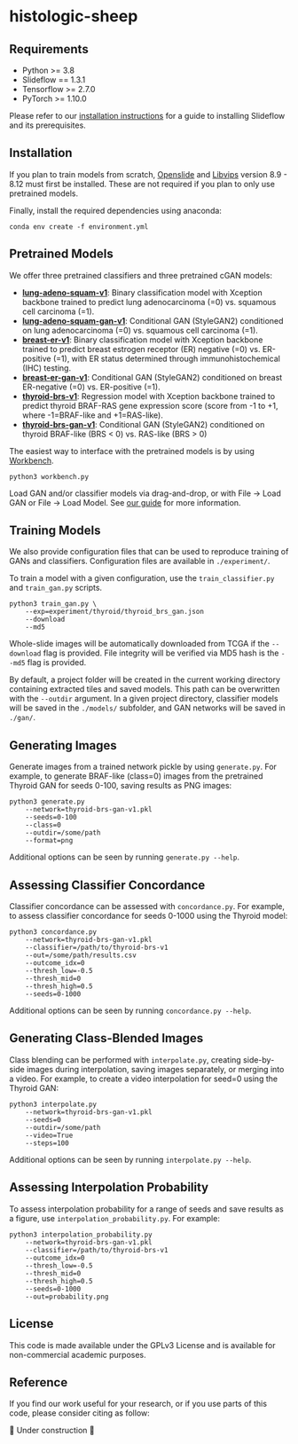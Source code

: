 # histologic-sheep

## Requirements
- Python >= 3.8
- Slideflow == 1.3.1
- Tensorflow >= 2.7.0
- PyTorch >= 1.10.0

Please refer to our [installation instructions](https://slideflow.dev/installation.html) for a guide to installing Slideflow and its prerequisites.

## Installation

If you plan to train models from scratch, [Openslide](https://openslide.org/download/) and [Libvips](https://libvips.github.io/libvips/) version 8.9 - 8.12 must first be installed. These are not required if you plan to only use pretrained models.

Finally, install the required dependencies using anaconda:

```
conda env create -f environment.yml
```

## Pretrained Models

We offer three pretrained classifiers and three pretrained cGAN models:

- **[lung-adeno-squam-v1](https://huggingface.co/jamesdolezal/lung-adeno-squam-v1)**: Binary classification model with Xception backbone trained to predict lung adenocarcinoma (=0) vs. squamous cell carcinoma (=1).
- **[lung-adeno-squam-gan-v1](https://huggingface.co/jamesdolezal/lung-adeno-squam-gan-v1)**: Conditional GAN (StyleGAN2) conditioned on lung adenocarcinoma (=0) vs. squamous cell carcinoma (=1).
- **[breast-er-v1](https://huggingface.co/jamesdolezal/breast-er-v1)**: Binary classification model with Xception backbone trained to predict breast estrogen receptor (ER) negative (=0) vs. ER-positive (=1), with ER status determined through immunohistochemical (IHC) testing.
- **[breast-er-gan-v1](https://huggingface.co/jamesdolezal/breast-er-gan-v1)**: Conditional GAN (StyleGAN2) conditioned on breast ER-negative (=0) vs. ER-positive (=1).
- **[thyroid-brs-v1](https://huggingface.co/jamesdolezal/thyroid-brs-v1)**: Regression model with Xception backbone trained to predict thyroid BRAF-RAS gene expression score (score from -1 to +1, where -1=BRAF-like and +1=RAS-like).
- **[thyroid-brs-gan-v1](https://huggingface.co/jamesdolezal/thyroid-brs-gan-v1)**: Conditional GAN (StyleGAN2) conditioned on thyroid BRAF-like (BRS < 0) vs. RAS-like (BRS > 0)

The easiest way to interface with the pretrained models is by using [Workbench](https://slideflow.dev/workbench_tools.html).


```
python3 workbench.py
```

Load GAN and/or classifier models via drag-and-drop, or with File -> Load GAN or File -> Load Model. See [our guide](https://slideflow.dev/workbench_tools.html#stylegan) for more information.

## Training Models

We also provide configuration files that can be used to reproduce training of GANs and classifiers. Configuration files are available in ``./experiment/``.

To train a model with a given configuration, use the ``train_classifier.py`` and ``train_gan.py`` scripts.

```
python3 train_gan.py \
    --exp=experiment/thyroid/thyroid_brs_gan.json
    --download
    --md5
```

Whole-slide images will be automatically downloaded from TCGA if the ``--download`` flag is provided. File integrity will be verified via MD5 hash is the ``--md5`` flag is provided.

By default, a project folder will be created in the current working directory containing extracted tiles and saved models. This path can be overwritten with the ``--outdir`` argument. In a given project directory, classifier models will be saved in the ``./models/`` subfolder, and GAN networks will be saved in ``./gan/``.

## Generating Images

Generate images from a trained network pickle by using ``generate.py``. For example, to generate BRAF-like (class=0) images from the pretrained Thyroid GAN for seeds 0-100, saving results as PNG images:

```
python3 generate.py
    --network=thyroid-brs-gan-v1.pkl
    --seeds=0-100
    --class=0
    --outdir=/some/path
    --format=png
```

Additional options can be seen by running ``generate.py --help``.

## Assessing Classifier Concordance

Classifier concordance can be assessed with ``concordance.py``. For example, to assess classifier concordance for seeds 0-1000 using the Thyroid model:

```
python3 concordance.py
    --network=thyroid-brs-gan-v1.pkl
    --classifier=/path/to/thyroid-brs-v1
    --out=/some/path/results.csv
    --outcome_idx=0
    --thresh_low=-0.5
    --thresh_mid=0
    --thresh_high=0.5
    --seeds=0-1000
```

Additional options can be seen by running ``concordance.py --help``.

## Generating Class-Blended Images

Class blending can be performed with ``interpolate.py``, creating side-by-side images during interpolation, saving images separately, or merging into a video. For example, to create a video interpolation for seed=0 using the Thyroid GAN:

```
python3 interpolate.py
    --network=thyroid-brs-gan-v1.pkl
    --seeds=0
    --outdir=/some/path
    --video=True
    --steps=100
```

Additional options can be seen by running ``interpolate.py --help``.

## Assessing Interpolation Probability

To assess interpolation probability for a range of seeds and save results as a figure, use ``interpolation_probability.py``. For example:

```
python3 interpolation_probability.py
    --network=thyroid-brs-gan-v1.pkl
    --classifier=/path/to/thyroid-brs-v1
    --outcome_idx=0
    --thresh_low=-0.5
    --thresh_mid=0
    --thresh_high=0.5
    --seeds=0-1000
    --out=probability.png
```
## License

This code is made available under the GPLv3 License and is available for non-commercial academic purposes.

## Reference

If you find our work useful for your research, or if you use parts of this code, please consider citing as follow:

🚧 Under construction 🚧
